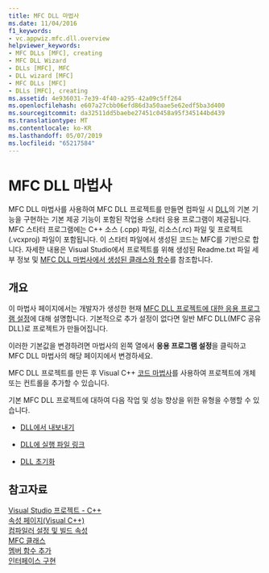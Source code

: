 ```yaml
---
title: MFC DLL 마법사
ms.date: 11/04/2016
f1_keywords:
- vc.appwiz.mfc.dll.overview
helpviewer_keywords:
- MFC DLLs [MFC], creating
- MFC DLL Wizard
- DLLs [MFC], MFC
- DLL wizard [MFC]
- MFC DLLs [MFC]
- DLLs [MFC], creating
ms.assetid: 4e936031-7e39-4f40-a295-42a09c5ff264
ms.openlocfilehash: e607a27cbb06efd86d3a50aae5e62edf5ba3d400
ms.sourcegitcommit: da32511dd5baebe27451c0458a95f345144bd439
ms.translationtype: MT
ms.contentlocale: ko-KR
ms.lasthandoff: 05/07/2019
ms.locfileid: "65217584"
---
```

# <a name="mfc-dll-wizard"></a>MFC DLL 마법사

MFC DLL 마법사를 사용하여 MFC DLL 프로젝트를 만들면 컴파일 시 [DLL](../../build/dlls-in-visual-cpp.md)의 기본 기능을 구현하는 기본 제공 기능이 포함된 작업용 스타터 응용 프로그램이 제공됩니다. MFC 스타터 프로그램에는 C++ 소스 (.cpp) 파일, 리소스(.rc) 파일 및 프로젝트(.vcxproj) 파일이 포함됩니다. 이 스타터 파일에서 생성된 코드는 MFC를 기반으로 합니다. 자세한 내용은 Visual Studio에서 프로젝트를 위해 생성된 Readme.txt 파일 세부 정보 및 [MFC DLL 마법사에서 생성된 클래스와 함수](../../mfc/reference/classes-and-functions-generated-by-the-mfc-dll-wizard.md)를 참조합니다.

## <a name="overview"></a>개요

이 마법사 페이지에서는 개발자가 생성한 현재 [MFC DLL 프로젝트에 대한 응용 프로그램 설정](../../mfc/reference/application-settings-mfc-dll-wizard.md)에 대해 설명합니다. 기본적으로 추가 설정이 없다면 일반 MFC DLL(MFC 공유 DLL)로 프로젝트가 만들어집니다.

이러한 기본값을 변경하려면 마법사의 왼쪽 열에서 **응용 프로그램 설정**을 클릭하고 MFC DLL 마법사의 해당 페이지에서 변경하세요.

MFC DLL 프로젝트를 만든 후 Visual C++ [코드 마법사](../../ide/adding-functionality-with-code-wizards-cpp.md)를 사용하여 프로젝트에 개체 또는 컨트롤을 추가할 수 있습니다.

기본 MFC DLL 프로젝트에 대하여 다음 작업 및 성능 향상을 위한 유형을 수행할 수 있습니다.

- [DLL에서 내보내기](../../build/exporting-from-a-dll.md)

- [DLL에 실행 파일 링크](../../build/linking-an-executable-to-a-dll.md)

- [DLL 초기화](../../build/run-time-library-behavior.md#initializing-a-dll)

## <a name="see-also"></a>참고자료

[Visual Studio 프로젝트 - C++](../../build/creating-and-managing-visual-cpp-projects.md)<br/>
[속성 페이지(Visual C++)](../../build/reference/property-pages-visual-cpp.md)<br/>
[컴파일러 설정 및 빌드 속성](../../build/working-with-project-properties.md)<br/>
[MFC 클래스](../../mfc/reference/adding-an-mfc-class.md)<br/>
[멤버 함수 추가](../../ide/adding-a-member-function-visual-cpp.md)<br/>
[인터페이스 구현](../../ide/implementing-an-interface-visual-cpp.md)<br/>
